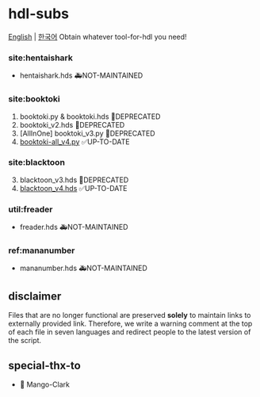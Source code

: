 # hdl-subs
[English](https://github.com/STR-HK/hdl-stubs) | [한국어](https://github.com/STR-HK/hdl-stubs/blob/main/%EB%82%98%EB%A5%BC%EC%9D%BD%EC%96%B4.md)
Obtain whatever tool-for-hdl you need!

### site:hentaishark
- hentaishark.hds 🚑️NOT-MAINTAINED

### site:booktoki
1. booktoki.py & booktoki.hds 🚨DEPRECATED
2. booktoki_v2.hds 🚨DEPRECATED
3. [AllInOne] booktoki_v3.py 🚨DEPRECATED
4. [booktoki-all_v4.py](https://raw.githubusercontent.com/hyriph/hdl-stubs/refs/heads/main/booktoki-all_v4.py) ✅UP-TO-DATE

### site:blacktoon
3. blacktoon_v3.hds 🚨DEPRECATED
4. [blacktoon_v4.hds](https://raw.githubusercontent.com/STR-HK/hdl-stubs/main/blacktoon_v4.hds) ✅UP-TO-DATE

### util:freader
- freader.hds 🚑️NOT-MAINTAINED

### ref:mananumber
- mananumber.hds 🚑️NOT-MAINTAINED

## disclaimer
Files that are no longer functional are preserved **solely** to maintain links to externally provided link. 
Therefore, we write a warning comment at the top of each file in seven languages and redirect people to the latest version of the script.

## special-thx-to
- 🎉 Mango-Clark

